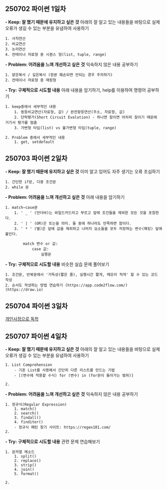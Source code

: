 ## 250702 파이썬 1일차
**- Keep: 잘 했기 때문에 유지하고 싶은 것**
아래의 잘 알고 있는 내용들을 바탕으로 실제 오류가 생길 수 있는 부분을 유념하여 사용하기

    1. 사칙연산
    2. 비교연산
    3. 논리연산
    4. 컨테이너 자료형 중 시퀀스 형(list, tuple, range)
    
**- Problem: 어려움을 느껴 개선하고 싶은 것**
익숙하지 않은 내용 공부하기

    1. 얕은복사 / 깊은복사 (원본 훼손되면 안되는 경우 주의하기)
    2. 컨테이너 자료형 중 매핑형


    
**- Try: 구체적으로 시도할 내용**
아래 내용을 암기하기, help를 이용하여 명령어 공부하기

    1. keep중에서 세부적인 내용
        1. 동등비교연산(자료형, 값) / 완전항등연산(주소, 자료형, 값)
        2. 단락평가(Short Circuit Evalution) - 하나면 참이면 어차피 참이기 때문에 거기서 평가를 멈춤
        3. 가변형 타입(list) vs 불가변형 타입(tuple, range)

    2. Problem 중에서 세부적인 내용
        1. get, setdefault




## 250703 파이썬 2일차
**- Keep: 잘 했기 때문에 유지하고 싶은 것**
이미 알고 있어도 자주 생기는 오류 조심하기

    1. 간단한 if문, 다중 조건문
    2. while 문 


**- Problem: 어려움을 느껴 개선하고 싶은 것**
아래 내용을 암기하기

    1. match~case문
        1. ' _ ' (언더바)는 와일드카드라고 부르고 앞에 조건들을 제외한 모든 것을 포함한다.
        2. ' | ' (OR)은 또는을 의미. 둘 중에 하나라도 만족하면 참이다.
        3. ' * ' (별)은 앞에 값을 제외하고 나머지 요소들을 모두 저장하는 변수(패킹) 앞에 붙인다.
```
        match 변수 or 값:
            case 값:
                실행문
```


**- Try: 구체적으로 시도할 내용**
비슷한 실습 문제 풀어보기

    1. 조건문, 반복문에서 '가독성(짧은 줄), 실행시간 짧게, 메모리 적게' 할 수 있는 코드 작성
    2. 순서도 작성하는 방법 연습하기 (https://app.code2flow.com/)(https://draw.io)


## 250704 파이썬 3일차
<u>개인사정으로 독학</u>

## 250707 파이썬 4일차
**- Keep: 잘 했기 때문에 유지하고 싶은 것**
아래의 잘 알고 있는 내용들을 바탕으로 실제 오류가 생길 수 있는 부분을 유념하여 사용하기

    1. List Comprehension
        - 기존 List를 사용해서 간단히 다른 리스트를 만드는 기법
        - [(변수에 적용할 수식) for (변수) in (for문이 돌아가는 범위)]

    2. 
    
**- Problem: 어려움을 느껴 개선하고 싶은 것**
익숙하지 않은 내용 공부하기

    1. 정규식(Regular Expression)
        1. match()
        2. search()
        3. findall()
        4. finditer()
        - 정규식 패턴 찾기 사이트: https://regex101.com/
    2. 


    
**- Try: 구체적으로 시도할 내용**
관련 문제 연습해보기

    1. 문자열 메소드
        1. split()
        2. replace()
        3. strip()
        4. join()
        5. format()

    2. 